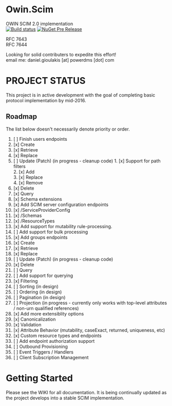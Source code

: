 # Owin.Scim
OWIN SCIM 2.0 implementation  
[![Build status](https://ci.appveyor.com/api/projects/status/qgblu9mx4f53tvee/branch/master?svg=true)](https://ci.appveyor.com/project/powerdms/owin-scim/branch/master) [![NuGet Pre Release](https://img.shields.io/nuget/vpre/Owin.Scim.svg?maxAge=1800)](https://www.nuget.org/packages/Owin.Scim/)

RFC 7643  
RFC 7644

Looking for solid contributers to expedite this effort!  
email me:  daniel.gioulakis [at] powerdms [dot] com

PROJECT STATUS
==============
This project is in active development with the goal of completing basic protocol implementation by mid-2016.

Roadmap
-------
The list below doesn't necessarily denote priority or order.

01. [ ] Finish users endpoints
  1. [x] Create  
  2. [x] Retrieve  
  3. [x] Replace  
  4. [ ] Update (Patch) (in progress - cleanup code)
    1. [x] Support for path filters  
    2. [x] Add  
    3. [x] Replace  
    4. [x] Remove  
  5. [x] Delete  
  6. [x] Query
02. [x] Schema extensions
03. [x] Add SCIM server configuration endpoints
  1. [x] /ServiceProviderConfig
  2. [x] /Schemas
  3. [x] /ResourceTypes
04. [x] Add support for mutability rule-processing.
05. [ ] Add support for bulk processing
06. [x] Add groups endpoints
  1. [x] Create
  2. [x] Retrieve
  3. [x] Replace
  4. [ ] Update (Patch)  (in progress - cleanup code)
  5. [x] Delete  
  6. [ ] Query
07. [ ] Add support for querying
  1. [x] Filtering
  2. [ ] Sorting (in design)
  3. [ ] Ordering (in design)
  4. [ ] Pagination (in design)
  5. [ ] Projection (in progress - currently only works with top-level attributes / non-urn qualified references)
08. [x] Add more extensiblity options
  1. [x] Canonicalization  
  2. [x] Validation  
  3. [x] Attribute Behavior (mutability, caseExact, returned, uniqueness, etc)
  4. [x] Custom resource types and endpoints
09. [ ] Add endpoint authorization support
10. [ ] Outbound Provisioning
  1. [ ] Event Triggers / Handlers
  2. [ ] Client Subscription Management

Getting Started
===============
Please see the WIKI for all documentation. It is being continually updated as the project develops into a stable SCIM implementation.
